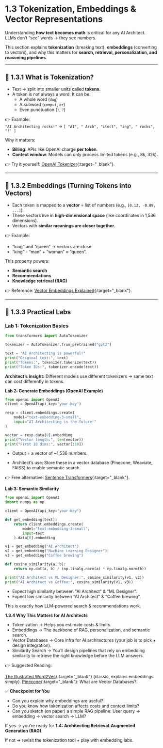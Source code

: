 ﻿# 1.3 Tokenization, Embeddings & Vector Representations

Understanding **how text becomes math** is critical for any AI Architect.  
LLMs don’t “see” words → they see numbers.

This section explains **tokenization** (breaking text), **embeddings** (converting to vectors), and why this matters for **search, retrieval, personalization, and reasoning pipelines**.

---

## 🔹 1.3.1 What is Tokenization?

- Text → split into smaller units called **tokens**.
- A token is not always a word. It can be:
  - A whole word (`dog`)
  - A subword (`comput`, `er`)
  - Even punctuation (`!`, `?`)

👉 Example:  
`"AI Architecting rocks!"` → `[ "AI", " Arch", "itect", "ing", " rocks", "!" ]`

Why it matters:

- **Billing**: APIs like OpenAI charge **per token**.
- **Context window**: Models can only process limited tokens (e.g., 8k, 32k).

👉 Try it yourself: [OpenAI Tokenizer](https://platform.openai.com/tokenizer){:target="_blank"}.

---

## 🔹 1.3.2 Embeddings (Turning Tokens into Vectors)

- Each token is mapped to a **vector** = list of numbers (e.g., `[0.12, -0.89, ...]`).
- These vectors live in **high-dimensional space** (like coordinates in 1,536 dimensions).
- Vectors with **similar meanings are closer together**.

👉 Example:

- “king” and “queen” → vectors are close.
- “king” - “man” + “woman” ≈ “queen”.

This property powers:

- **Semantic search**
- **Recommendations**
- **Knowledge retrieval (RAG)**

👉 Reference: [Vector Embeddings Explained](https://huggingface.co/docs/transformers/index){:target="_blank"}.

---

## 🔹 1.3.3 Practical Labs

### Lab 1: Tokenization Basics

```python
from transformers import AutoTokenizer

tokenizer = AutoTokenizer.from_pretrained("gpt2")

text = "AI Architecting is powerful!"
print("Original text:", text)
print("Tokens:", tokenizer.tokenize(text))
print("Token IDs:", tokenizer.encode(text))


```

**Architect’s insight:**
Different models use different tokenizers → same text can cost differently in tokens.

**Lab 2: Generate Embeddings (OpenAI Example)**

```python
from openai import OpenAI
client = OpenAI(api_key="your-key")

resp = client.embeddings.create(
    model="text-embedding-3-small",
    input="AI Architecting is the future!"
)

vector = resp.data[0].embedding
print("Vector length:", len(vector))
print("First 10 dims:", vector[:10])
```

- Output = a vector of ~1,536 numbers.

- Architect’s use: Store these in a vector database (Pinecone, Weaviate, FAISS) to enable semantic search.

👉 Free alternative: [Sentence Transformers](https://www.sbert.net/){:target="_blank"}.

**Lab 3: Semantic Similarity**

```python
from openai import OpenAI
import numpy as np

client = OpenAI(api_key="your-key")

def get_embedding(text):
    return client.embeddings.create(
        model="text-embedding-3-small",
        input=text
    ).data[0].embedding

v1 = get_embedding("AI Architect")
v2 = get_embedding("Machine Learning Designer")
v3 = get_embedding("Coffee brewing")

def cosine_similarity(a, b):
    return np.dot(a, b) / (np.linalg.norm(a) * np.linalg.norm(b))

print("AI Architect vs ML Designer:", cosine_similarity(v1, v2))
print("AI Architect vs Coffee:", cosine_similarity(v1, v3))

```

- Expect high similarity between "AI Architect" & "ML Designer".
- Expect low similarity between "AI Architect" & "Coffee brewing".

This is exactly how LLM-powered search & recommendations work.

**1.3.4 Why This Matters for AI Architects**

- Tokenization → Helps you estimate costs & limits.
- Embeddings → The backbone of RAG, personalization, and semantic search.
- Vector Databases → Core infra for AI architectures (your job is to pick + design integration).
- Similarity Search → You’ll design pipelines that rely on embedding similarity to retrieve the right knowledge before the LLM answers.

👉 Suggested Reading:

[The Illustrated Word2Vec](https://jalammar.github.io/illustrated-word2vec/){:target="_blank"} (classic, explains embeddings simply).
[Pinecone](https://www.pinecone.io/learn/vector-database/){:target="_blank"}: What are Vector Databases?.

✅ **Checkpoint for You**

- Can you explain why embeddings are useful?
- Do you know how tokenization affects costs and context limits?
- Can you sketch (on paper) a simple RAG pipeline: User query → embedding → vector search → LLM?

If yes → you’re ready for **1.4: Architecting Retrieval-Augmented Generation (RAG)**.

If not → revisit the tokenization tool + play with embedding labs.


